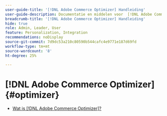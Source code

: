 ```yaml
---
user-guide-title: '[!DNL Adobe Commerce Optimizer] Handleiding'
user-guide-description: Documentatie en middelen voor  [!DNL Adobe Commerce Optimizer].
breadcrumb-title: '[!DNL Adobe Commerce Optimizer] Handleiding'
hide: true
role: Admin, Leader, User
feature: Personalization, Integration
recommendations: noDisplay
source-git-commit: 7d9dc53a210c80590b544cafc4e9771e187d69fd
workflow-type: tm+mt
source-wordcount: '8'
ht-degree: 25%

---
```


# [!DNL Adobe Commerce Optimizer] {#optimizer}

- [Wat is  [!DNL Adobe Commerce Optimizer]?](overview.md)
